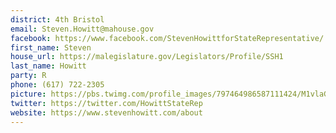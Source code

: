 ```yaml
---
district: 4th Bristol
email: Steven.Howitt@mahouse.gov
facebook: https://www.facebook.com/StevenHowittforStateRepresentative/
first_name: Steven
house_url: https://malegislature.gov/Legislators/Profile/SSH1
last_name: Howitt
party: R
phone: (617) 722-2305
picture: https://pbs.twimg.com/profile_images/797464986587111424/M1vlaGx7_400x400.jpg
twitter: https://twitter.com/HowittStateRep
website: https://www.stevenhowitt.com/about
---
```

